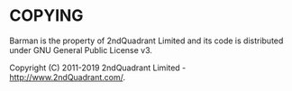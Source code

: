 # COPYING

Barman is the property of 2ndQuadrant Limited
and its code is distributed under GNU General Public License v3.

Copyright (C) 2011-2019 2ndQuadrant Limited - <http://www.2ndQuadrant.com/>.
